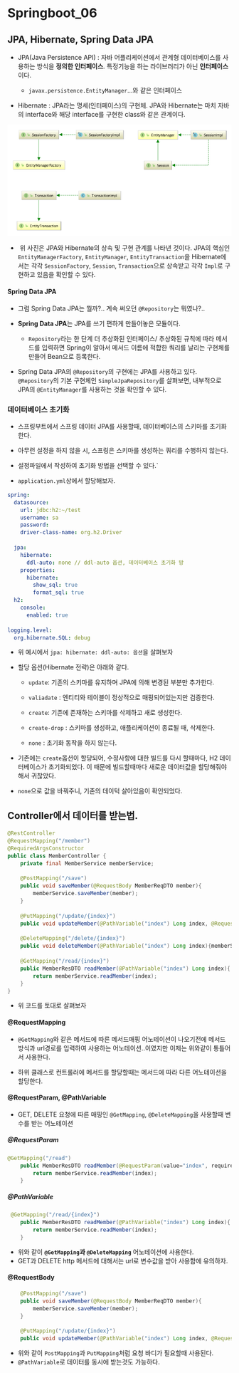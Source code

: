 # Springboot_06

## JPA, Hibernate, Spring Data JPA

- JPA(Java Persistence API) : 자바 어플리케이션에서 관계형 데이터베이스를 사용하는 방식을 **정의한 인터페이스**. 특정기능을 하는 라이브러리가 아닌 **인터페이스**이다.
  
  - `javax.persistence.EntityManager`...와 같은 인터페이스

- Hibernate : JPA라는 명세(인터페이스)의 구현체. JPA와 Hibernate는 마치 자바의 interface와 해당 interface를 구현한 class와 같은 관계이다. 

![jpa_hibernate_relationship.png](./images/jpa_hibernate_relationship.png)

-  위 사진은 JPA와 Hibernate의 상속 및 구현 관계를 나타낸 것이다. JPA의 핵심인 `EntityManagerFactory`, `EntityManager`, `EntityTransaction`을 Hibernate에서는 각각 `SessionFactory`, `Session`, `Transaction`으로 상속받고 각각 `Impl`로 구현하고 있음을 확인할 수 있다.

#### Spring Data JPA

- 그럼 Spring Data JPA는 뭘까?.. 계속 써오던 `@Repository`는 뭐였나?..

- **Spring Data JPA**는 JPA를 쓰기 편하게 만들어놓은 모듈이다.
  
  - `Repository`라는 한 단계 더 추상화된 인터페이스/ 추상화된 규칙에 따라 메서드를 입력하면 Spring이 알아서 메서드 이름에 적합한 쿼리를 날리는 구현체를 만들어 Bean으로 등록한다.

- Spring Data JPA의 `@Repository`의 구현에는 JPA를 사용하고 있다. `@Repository`의 기본 구현체인 `SimpleJpaRepository`를 살펴보면, 내부적으로 JPA의 `@EntityManager`를 사용하는 것을 확인할 수 있다.

### 데이터베이스 초기화

- 스프링부트에서 스프링 데이터 JPA를 사용할때, 데이터베이스의 스키마를 초기화한다.

- 아무런 설정을 하지 않을 시, 스프링은 스키마를 생성하는 쿼리를 수행하지 않는다.

- 설정파일에서 작성하여 초기화 방법을 선택할 수 있다.`

- `application.yml`상에서 할당해보자.

```yml
spring:
  datasource:
    url: jdbc:h2:~/test
    username: sa
    password:
    driver-class-name: org.h2.Driver

  jpa:
    hibernate:
      ddl-auto: none // ddl-auto 옵션, 데이터베이스 초기화 방
    properties:
      hibernate:
        show_sql: true
        format_sql: true
  h2:
    console:
      enabled: true

logging.level:
  org.hibernate.SQL: debug
```

- 위 예시에서 `jpa: hibernate: ddl-auto: 옵션`을 살펴보자

- 할당 옵션(Hibernate 전략)은 아래와 같다.
  
  - `update`: 기존의 스키마를 유지하며 JPA에 의해 변경된 부분만 추가한다.
  
  - `valiadate` : 엔티티와 테이블이 정상적으로 매핑되어있는지만 검증한다.
  
  - `create`: 기존에 존재하는 스키마를 삭제하고 새로 생성한다.
  
  - `create-drop` : 스키마를 생성하고, 애플리케이션이 종료될 때, 삭제한다.
  
  - `none` : 초기화 동작을 하지 않는다.

- 기존에는 `create`옵션이 할당되어, 수정사항에 대한 빌드를 다시 할때마다, H2 데이터베이스가 초기화되었다. 이 때문에 빌드할때마다 새로운 데이터값을 할당해줘야 해서 귀찮았다.

- `none`으로 값을 바꿔주니, 기존의 데이턱 살아있음이 확인되었다.

## Controller에서 데이터를 받는법.

```java
@RestController
@RequestMapping("/member")
@RequiredArgsConstructor
public class MemberController {
    private final MemberService memberService;

    @PostMapping("/save")
    public void saveMember(@RequestBody MemberReqDTO member){
        memberService.saveMember(member);
    }

    @PutMapping("/update/{index}")
    public void updateMember(@PathVariable("index") Long index, @RequestBody MemberReqDTO updatedInput){ memberService.updateMember(index,updatedInput); }

    @DeleteMapping("/delete/{index}")
    public void deleteMember(@PathVariable("index") Long index){memberService.deleteMember(index);}

    @GetMapping("/read/{index}")
    public MemberResDTO readMember(@PathVariable("index") Long index){
        return memberService.readMember(index);
    }
}
```

- 위 코드를 토대로 살펴보자

#### @RequestMapping

- `@GetMapping`와 같은 메서드에 따른 메서드매핑 어노테이션이 나오기전에 메서드 방식과 url경로를 입력하여 사용하는 어노테이션..이였지만 이제는 위와같이 통틀어서 사용한다.

- 하위 클래스로 컨트롤러에 메서드를 할당할때는 메서드에 따라 다른 어노테이션을 할당한다.

#### @RequestParam, @PathVariable

- GET, DELETE 요청에 따른 매핑인 `@GetMapping`, `@DeleteMapping`을 사용할때 변수를 받는 어노테이션

##### @RequestParam

```java
@GetMapping("/read")
    public MemberResDTO readMember(@RequestParam(value="index", required = false) Long index){
        return memberService.readMember(index);
    }
```

##### @PathVariable

```java
 @GetMapping("/read/{index}")
    public MemberResDTO readMember(@PathVariable("index") Long index){
        return memberService.readMember(index);
    }
```

- 위와 같이 **`@GetMapping`과 `@DeleteMapping`** 어노테이션에 사용한다.
- GET과 DELETE http 메서드에 대해서는 url로 변수값을 받아 사용함에 유의하자.

#### @RequestBody

```java
    @PostMapping("/save")
    public void saveMember(@RequestBody MemberReqDTO member){
        memberService.saveMember(member);
    }

    @PutMapping("/update/{index}")
    public void updateMember(@PathVariable("index") Long index, @RequestBody MemberReqDTO updatedInput){ memberService.updateMember(index,updatedInput); }
```

- 위와 같이 `PostMapping`과 `PutMapping`처럼 요청 바디가 필요할때 사용된다.
- `@PathVariable`로 데이터를 동시에 받는것도 가능하다.
